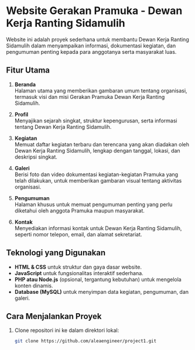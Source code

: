 # Website Gerakan Pramuka - Dewan Kerja Ranting Sidamulih

Website ini adalah proyek sederhana untuk membantu Dewan Kerja Ranting Sidamulih dalam menyampaikan informasi, dokumentasi kegiatan, dan pengumuman penting kepada para anggotanya serta masyarakat luas.

## Fitur Utama
1. **Beranda**  
   Halaman utama yang memberikan gambaran umum tentang organisasi, termasuk visi dan misi Gerakan Pramuka Dewan Kerja Ranting Sidamulih.

2. **Profil**  
   Menyajikan sejarah singkat, struktur kepengurusan, serta informasi tentang Dewan Kerja Ranting Sidamulih.

3. **Kegiatan**  
   Memuat daftar kegiatan terbaru dan terencana yang akan diadakan oleh Dewan Kerja Ranting Sidamulih, lengkap dengan tanggal, lokasi, dan deskripsi singkat.

4. **Galeri**  
   Berisi foto dan video dokumentasi kegiatan-kegiatan Pramuka yang telah dilakukan, untuk memberikan gambaran visual tentang aktivitas organisasi.

5. **Pengumuman**  
   Halaman khusus untuk memuat pengumuman penting yang perlu diketahui oleh anggota Pramuka maupun masyarakat.

6. **Kontak**  
   Menyediakan informasi kontak untuk Dewan Kerja Ranting Sidamulih, seperti nomor telepon, email, dan alamat sekretariat.

## Teknologi yang Digunakan
- **HTML & CSS** untuk struktur dan gaya dasar website.
- **JavaScript** untuk fungsionalitas interaktif sederhana.
- **PHP atau Node.js** (opsional, tergantung kebutuhan) untuk mengelola konten dinamis.
- **Database (MySQL)** untuk menyimpan data kegiatan, pengumuman, dan galeri.

## Cara Menjalankan Proyek
1. Clone repositori ini ke dalam direktori lokal:
   ```bash
   git clone https://github.com/aleaengineer/project1.git
